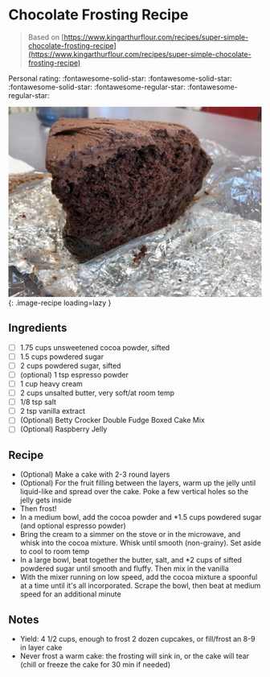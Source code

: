 <!-- Do not modify sections with "AUTO-*". They are updated by make.py -->

# Chocolate Frosting Recipe

> Based on [https://www.kingarthurflour.com/recipes/super-simple-chocolate-frosting-recipe](https://www.kingarthurflour.com/recipes/super-simple-chocolate-frosting-recipe)

<!-- rating=3; (User can specify rating on scale of 1-5) -->
<!-- AUTO-UserRating -->
Personal rating: :fontawesome-solid-star: :fontawesome-solid-star: :fontawesome-solid-star: :fontawesome-regular-star: :fontawesome-regular-star:
<!-- /AUTO-UserRating -->

<!-- name_image=chocolate_frosting_recipe.png; (User can specify image name if multiple exist) -->
<!-- AUTO-Image -->
![chocolate_frosting_recipe.jpeg](./chocolate_frosting_recipe.jpeg){: .image-recipe loading=lazy }
<!-- /AUTO-Image -->

## Ingredients

* [ ] 1.75 cups unsweetened cocoa powder, sifted
* [ ] 1.5 cups powdered sugar
* [ ] 2 cups powdered sugar, sifted
* [ ] (optional) 1 tsp espresso powder
* [ ] 1 cup heavy cream
* [ ] 2 cups unsalted butter, very soft/at room temp
* [ ] 1/8 tsp salt
* [ ] 2 tsp vanilla extract
* [ ] (Optional) Betty Crocker Double Fudge Boxed Cake Mix
* [ ] (Optional) Raspberry Jelly

## Recipe

* (Optional) Make a cake with 2-3 round layers
* (Optional) For the fruit filling between the layers, warm up the jelly until liquid-like and spread over the cake. Poke a few vertical holes so the jelly gets inside
* Then frost!
* In a medium bowl, add the cocoa powder and *1.5 cups powdered sugar (and optional espresso powder)
* Bring the cream to a simmer on the stove or in the microwave, and whisk into the cocoa mixture. Whisk until smooth (non-grainy). Set aside to cool to room temp
* In a large bowl, beat together the butter, salt, and *2 cups of sifted powdered sugar until smooth and fluffy. Then mix in the vanilla
* With the mixer running on low speed, add the cocoa mixture a spoonful at a time until it's all incorporated. Scrape the bowl, then beat at medium speed for an additional minute

## Notes

* Yield: 4 1/2 cups, enough to frost 2 dozen cupcakes, or fill/frost an 8-9 in layer cake
* Never frost a warm cake: the frosting will sink in, or the cake will tear (chill or freeze the cake for 30 min if needed)
